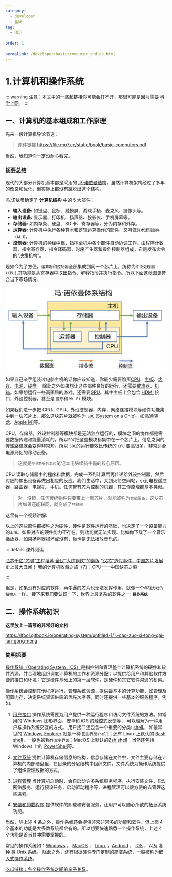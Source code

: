 ```yaml
---
category:
  - developer
  - 基础
tag:
  - 演示

order: 1

permalink: /developer/basic/computer_and_os.html
---
```


# 1.计算机和操作系统

::: warning
注意：本文中的一些超链接你可能会打不开，那很可能是因为需要 [科学上网](/developer/basic/proxy_to_net.html)。
:::

## 一、计算机的基本组成和工作原理

先来一段计算机导论节选：

<PDF  url="//file.mo7.cc/static/book/basic-computers.pdf" />

> 原件链接 https://file.mo7.cc/static/book/basic-computers.pdf

当然，我知道你一定没耐心看完。

### 扼要总结

现代的大部分计算机基本都是采用的 [冯·诺依曼结构](https://zh.wikipedia.org/zh-cn/冯诺伊曼结构)，虽然计算机架构经过了多年的改良和优化，但实际上都没有跳脱出这个结构。

冯.诺依曼确定了 **计算机结构** 中的 5 大部件：

- **输入设备:** 如键盘、鼠标、触摸屏、游戏手柄、麦克风、摄像头等。
- **输出设备:** 显示器、打印机、扬声器、投影仪、手机屏幕等。
- **存储器:** 如内存条、硬盘、SD 卡、寄存器等，分为内存和外存。
- **运算器:** 计算机中执行各种算术和逻辑运算操作的部件，又叫做`算术逻辑部件（ALU）`。
- **控制器:** 计算机的神经中枢，指挥全机中各个部件自动协调工作。由程序计数器、指令寄存器、指令译码器、时序产生器和操作控制器组成，它是发布命令的“决策机构”。

现如今为了方便，`运算器`和`控制器`全部集成到同一个芯片上，统称为`中央处理器(CPU)`,其功能是从寄存器中取出指令、解释指令并执行指令。所以下面这张图更符合当下市场情况:

![冯·诺依曼体系结构](image/computer_basic.png)

如果自己亲手组装过电脑主机的话你应该知道，你最少需要购买[CPU](https://baike.baidu.com/item/中央处理器)、[主板](https://baike.baidu.com/item/主板)、[内存](https://baike.baidu.com/item/内存)、[电源](https://baike.baidu.com/item/电脑电源)、[硬盘](https://baike.baidu.com/item/固态硬盘)。
除此之外如果想让这些部件良好的运行，还需要[散热器](https://baike.baidu.com/item/电脑散热器)、[机箱](https://baike.baidu.com/item/电脑机箱)。如果想运行一些高画质的游戏，还需要[GPU](https://baike.baidu.com/item/显卡)。其中主板上会包含 [HDMI](https://baike.baidu.com/item/HDMI) 接口，外设控制器，甚至是 `蓝牙`和 `Wi-Fi` 模块。

如果我们进一步把 CPU、GPU、外设控制器，内存，网络连接模块等硬件功能集中到一块芯片上，那么这块芯片就被称为 [`SOC` (System on a Chip)](https://baike.baidu.com/item/soc)，如[高通骁龙](https://zh.wikipedia.org/wiki/高通驍龍)、[Apple M1](https://zh.wikipedia.org/wiki/Apple_M1)等。

CPU，存储器，外设控制器等模块都是无法独立运行的，模块之间的协作都是需要数据传递和能量消耗的，所以`SOC`把这些模块都集中在一个芯片上，信息之间的传递路径就会变得非常短。所以 `SOC`的运行能效比传统的 `CPU` 要高很多，非常适合电源局促的移动设备。

> 这就是`苹果M系列芯片`笔记本电脑续航牛逼的核心原因。

CPU 读取存储器中的程序和数据，完成一系列计算后再传递给外设控制器，然后对应的输出设备再做出相应的反应。我们生活中，大到火箭空间站，小到电视遥控器，路由器，电视机，手机。任何带有芯片控制的机器，其工作原理都基本类似。

> 对，没错，任何传统物件只要带上一颗芯片，就能被称为`智能设备`，这块芯片如果还能联网，就变成了`物联网`

这里有一个视频讲解:
<BiliBili bvid="BV1tM4y1B7qP" />

以上的这些部件都被称之为[硬件](https://baike.baidu.com/item/硬件)，硬件是软件运行的基础，也决定了一个设备能力的`上限`。如果对应的硬件能力不存在，则功能就无法实现。比如你下载了一个音乐播放器，如果扬声器损坏或没有，你也是无法播放音乐的。

::: details 课外阅读

[弘芯千亿“芯骗”工程落幕 全民“大炼钢铁”的翻版](https://www.voachinese.com/a/china-tech-investment-fraud-20210305/5803152.html)
[“汉芯”造假事件，中国芯片发展史上最大丑闻！](https://cloud.tencent.com/developer/news/1018698)
[我的计算机收藏之旅（7）：CPU——中国缺芯之觞](https://www.ccf.org.cn/Computing_history/Updates/2020-08-06/706463.shtml)

:::

但是，如果没有对应的软件，再牛逼的芯片也无法发挥作用，就像一个`年轻力壮的植物人`一样。
接下来我们要认识一下，世界上最复杂的软件之一: **`操作系统`**

## 二、操作系统初识

**这里放上一篇写的非常好的文档**

https://lfool.gitbook.io/operating-system/untitled-1/1.-cao-zuo-xi-tong-gai-lun-gong-neng

### 简明扼要

[操作系统（Operating System，OS）](https://zh.wikipedia.org/wiki/操作系统)是指控制和管理整个计算机系统的硬件和软件资源，并合理地组织调度计算机的工作和资源分配；以提供给用户和其他软件方便的接口和环境；它是硬件基础上的第一层软件，是硬件和其它软件沟通的桥梁。

操作系统会控制其他程序运行，管理系统资源，提供最基本的计算功能，如管理及配置内存、决定系统资源供需的优先次序等，同时还提供一些基本的服务程序，例如:

1. [用户接口](https://baike.baidu.com/item/用户接口)
   操作系统需要为用户提供一种运行程序和访问文件系统的方法。如常用的 Windows 图形界面，安卓和 iOS 的触控式反馈等， 可以理解为一种用户与操作系统交互的方式。
   用户接口还包含一个重要的分类: [shell](https://baike.baidu.com/item/shell)。
   如最常见的 [Windows Explorer](https://zh.wikipedia.org/wiki/檔案總管) 就是一种 `图形界面shell`；还有 Linux 上默认的 [Bash shell](https://zh.wikipedia.org/wiki/Bash)，一般也被称作`文字界面`；MacOS 上默认的[Zsh shell](https://www.duidaima.com/Group/Topic/OtherTools/17940)；当然还包括 Windows 上的 [PowerShell](https://zh.wikipedia.org/wiki/PowerShell)等。

2. [文件系统](https://baike.baidu.com/item/文件系统)
   提供计算机存储信息的结构，信息存储在文件中，文件主要存储在计算机的内部硬盘里，在目录的分层结构中组织文件。文件系统为操作系统提供了组织管理数据的方式。

3. [进程管理](https://baike.baidu.com/item/进程管理)
   当计算机启动时，会自启动许多系统服务程序，执行安装文件、启动网络服务、运行预设任务，启动驱动程序等，进程管理可以很方便的去管理这些进程。

4. [安装和卸载程序](https://zh.wikipedia.org/wiki/安裝程式)
   提供软件的卸载和安装服务，让用户可以随心所欲的拓展系统功能。

当然，除上述 4 条之外，操作系统还会提供非常非常多的功能和软件，但上面 4 个基本的功能是大多数系统都会有的。所以想要快速熟悉一个操作系统，上述 4 个功能是首当其冲需要掌握的。

常见的操作系统如：[Windows](https://zh.wikipedia.org/wiki/Microsoft_Windows) ， [MacOS](https://zh.wikipedia.org/wiki/MacOS) ， [Linux](https://zh.wikipedia.org/wiki/Linux) ，[Android](https://zh.wikipedia.org/wiki/Android) ， [iOS](https://zh.wikipedia.org/wiki/IOS) ，以及 各种 [类 Unix 系统](https://zh.wikipedia.org/wiki/类Unix系统)。
除此之外，还有根据硬件专门定制的简洁系统，一般被称为[嵌入式操作系统](https://zh.wikipedia.org/wiki/嵌入式操作系统)。

[吃瓜链接：各个操作系统之间的亲子关系](https://www.ofweek.com/im/2022-05/ART-201927-8120-30562861.html)。

<BiliBili bvid="BV1G94y1b7C5" />
